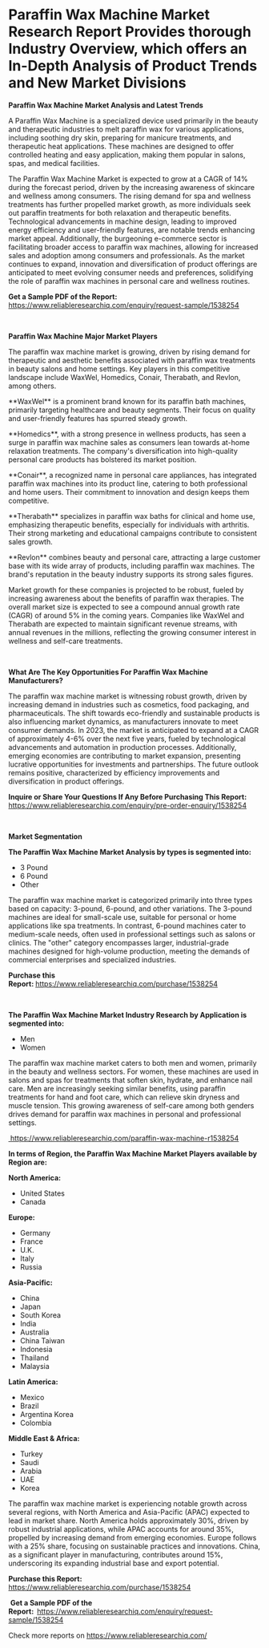 <p><h1>Paraffin Wax Machine Market Research Report Provides thorough Industry Overview, which offers an In-Depth Analysis of Product Trends and New Market Divisions</h1></p><p><strong>Paraffin Wax Machine Market Analysis and Latest Trends</strong></p>
<p><p>A Paraffin Wax Machine is a specialized device used primarily in the beauty and therapeutic industries to melt paraffin wax for various applications, including soothing dry skin, preparing for manicure treatments, and therapeutic heat applications. These machines are designed to offer controlled heating and easy application, making them popular in salons, spas, and medical facilities.</p><p>The Paraffin Wax Machine Market is expected to grow at a CAGR of 14% during the forecast period, driven by the increasing awareness of skincare and wellness among consumers. The rising demand for spa and wellness treatments has further propelled market growth, as more individuals seek out paraffin treatments for both relaxation and therapeutic benefits. Technological advancements in machine design, leading to improved energy efficiency and user-friendly features, are notable trends enhancing market appeal. Additionally, the burgeoning e-commerce sector is facilitating broader access to paraffin wax machines, allowing for increased sales and adoption among consumers and professionals. As the market continues to expand, innovation and diversification of product offerings are anticipated to meet evolving consumer needs and preferences, solidifying the role of paraffin wax machines in personal care and wellness routines.</p></p>
<p><strong>Get a Sample PDF of the Report:&nbsp;</strong> <a href="https://www.reliableresearchiq.com/enquiry/request-sample/1538254?utm_campaign=1082&utm_medium=2&utm_source=Github&utm_content=ia&utm_term=19022025&utm_id=paraffin-wax-machine">https://www.reliableresearchiq.com/enquiry/request-sample/1538254</a></p>
<p>&nbsp;</p>
<p><strong>Paraffin Wax Machine Major Market Players</strong></p>
<p><p>The paraffin wax machine market is growing, driven by rising demand for therapeutic and aesthetic benefits associated with paraffin wax treatments in beauty salons and home settings. Key players in this competitive landscape include WaxWel, Homedics, Conair, Therabath, and Revlon, among others.</p><p>**WaxWel** is a prominent brand known for its paraffin bath machines, primarily targeting healthcare and beauty segments. Their focus on quality and user-friendly features has spurred steady growth. </p><p>**Homedics**, with a strong presence in wellness products, has seen a surge in paraffin wax machine sales as consumers lean towards at-home relaxation treatments. The company's diversification into high-quality personal care products has bolstered its market position.</p><p>**Conair**, a recognized name in personal care appliances, has integrated paraffin wax machines into its product line, catering to both professional and home users. Their commitment to innovation and design keeps them competitive.</p><p>**Therabath** specializes in paraffin wax baths for clinical and home use, emphasizing therapeutic benefits, especially for individuals with arthritis. Their strong marketing and educational campaigns contribute to consistent sales growth.</p><p>**Revlon** combines beauty and personal care, attracting a large customer base with its wide array of products, including paraffin wax machines. The brand's reputation in the beauty industry supports its strong sales figures.</p><p>Market growth for these companies is projected to be robust, fueled by increasing awareness about the benefits of paraffin wax therapies. The overall market size is expected to see a compound annual growth rate (CAGR) of around 5% in the coming years. Companies like WaxWel and Therabath are expected to maintain significant revenue streams, with annual revenues in the millions, reflecting the growing consumer interest in wellness and self-care treatments.</p></p>
<p>&nbsp;</p>
<p><strong>What Are The Key Opportunities For Paraffin Wax Machine Manufacturers?</strong></p>
<p><p>The paraffin wax machine market is witnessing robust growth, driven by increasing demand in industries such as cosmetics, food packaging, and pharmaceuticals. The shift towards eco-friendly and sustainable products is also influencing market dynamics, as manufacturers innovate to meet consumer demands. In 2023, the market is anticipated to expand at a CAGR of approximately 4-6% over the next five years, fueled by technological advancements and automation in production processes. Additionally, emerging economies are contributing to market expansion, presenting lucrative opportunities for investments and partnerships. The future outlook remains positive, characterized by efficiency improvements and diversification in product offerings.</p></p>
<p><strong>Inquire or Share Your Questions If Any Before Purchasing This Report:</strong> <a href="https://www.reliableresearchiq.com/enquiry/pre-order-enquiry/1538254?utm_campaign=1082&utm_medium=2&utm_source=Github&utm_content=ia&utm_term=19022025&utm_id=paraffin-wax-machine">https://www.reliableresearchiq.com/enquiry/pre-order-enquiry/1538254</a></p>
<p>&nbsp;</p>
<p><strong>Market Segmentation</strong></p>
<p><strong>The Paraffin Wax Machine Market Analysis by types is segmented into:</strong></p>
<p><ul><li>3 Pound</li><li>6 Pound</li><li>Other</li></ul></p>
<p><p>The paraffin wax machine market is categorized primarily into three types based on capacity: 3-pound, 6-pound, and other variations. The 3-pound machines are ideal for small-scale use, suitable for personal or home applications like spa treatments. In contrast, 6-pound machines cater to medium-scale needs, often used in professional settings such as salons or clinics. The "other" category encompasses larger, industrial-grade machines designed for high-volume production, meeting the demands of commercial enterprises and specialized industries.</p></p>
<p><strong>Purchase this Report:&nbsp;</strong><a href="https://www.reliableresearchiq.com/purchase/1538254?utm_campaign=1082&utm_medium=2&utm_source=Github&utm_content=ia&utm_term=19022025&utm_id=paraffin-wax-machine">https://www.reliableresearchiq.com/purchase/1538254</a></p>
<p>&nbsp;</p>
<p><strong>The Paraffin Wax Machine Market Industry Research by Application is segmented into:</strong></p>
<p><ul><li>Men</li><li>Women</li></ul></p>
<p><p>The paraffin wax machine market caters to both men and women, primarily in the beauty and wellness sectors. For women, these machines are used in salons and spas for treatments that soften skin, hydrate, and enhance nail care. Men are increasingly seeking similar benefits, using paraffin treatments for hand and foot care, which can relieve skin dryness and muscle tension. This growing awareness of self-care among both genders drives demand for paraffin wax machines in personal and professional settings.</p></p>
<p><a href="https://www.reliableresearchiq.com/paraffin-wax-machine-r1538254?utm_campaign=1082&utm_medium=2&utm_source=Github&utm_content=ia&utm_term=19022025&utm_id=paraffin-wax-machine">&nbsp;https://www.reliableresearchiq.com/paraffin-wax-machine-r1538254</a></p>
<p><strong>In terms of Region, the Paraffin Wax Machine Market Players available by Region are:</strong></p>
<p>
    <p> <strong> North America: </strong>
        <ul>
            <li>United States</li>
            <li>Canada</li>
        </ul>
        </p> 
    <p> <strong> Europe: </strong>
        <ul>
            <li>Germany</li>
            <li>France</li>
            <li>U.K.</li>
            <li>Italy</li>
            <li>Russia</li>
        </ul>
        </p> 
    <p> <strong> Asia-Pacific: </strong>
        <ul>
            <li>China</li>
            <li>Japan</li>
            <li>South Korea</li>
            <li>India</li>
            <li>Australia</li>
            <li>China Taiwan</li>
            <li>Indonesia</li>
            <li>Thailand</li>
            <li>Malaysia</li>
        </ul>
        </p> 
    <p> <strong> Latin America: </strong>
        <ul>
            <li>Mexico</li>
            <li>Brazil</li>
            <li>Argentina Korea</li>
            <li>Colombia</li>
        </ul>
        </p> 
    <p> <strong> Middle East & Africa: </strong>
        <ul>
            <li>Turkey</li>
            <li>Saudi</li>
            <li>Arabia</li>
            <li>UAE</li>
            <li>Korea</li>
        </ul>
    </p>
    </p>
<p><p>The paraffin wax machine market is experiencing notable growth across several regions, with North America and Asia-Pacific (APAC) expected to lead in market share. North America holds approximately 30%, driven by robust industrial applications, while APAC accounts for around 35%, propelled by increasing demand from emerging economies. Europe follows with a 25% share, focusing on sustainable practices and innovations. China, as a significant player in manufacturing, contributes around 15%, underscoring its expanding industrial base and export potential.</p></p>
<p><strong>Purchase this Report: </strong><a href="https://www.reliableresearchiq.com/purchase/1538254?utm_campaign=1082&utm_medium=2&utm_source=Github&utm_content=ia&utm_term=19022025&utm_id=paraffin-wax-machine">https://www.reliableresearchiq.com/purchase/1538254</a></p>
<p>&nbsp;<strong>Get a Sample PDF of the Report:&nbsp;&nbsp;</strong><a href="https://www.reliableresearchiq.com/enquiry/request-sample/1538254?utm_campaign=1082&utm_medium=2&utm_source=Github&utm_content=ia&utm_term=19022025&utm_id=paraffin-wax-machine">https://www.reliableresearchiq.com/enquiry/request-sample/1538254</a></p>
<p><strong></strong></p>
<p>Check more reports on <a href="https://www.reliableresearchiq.com/?utm_campaign=1082&utm_medium=2&utm_source=Github&utm_content=ia&utm_term=19022025&utm_id=paraffin-wax-machine">https://www.reliableresearchiq.com/</a></p>